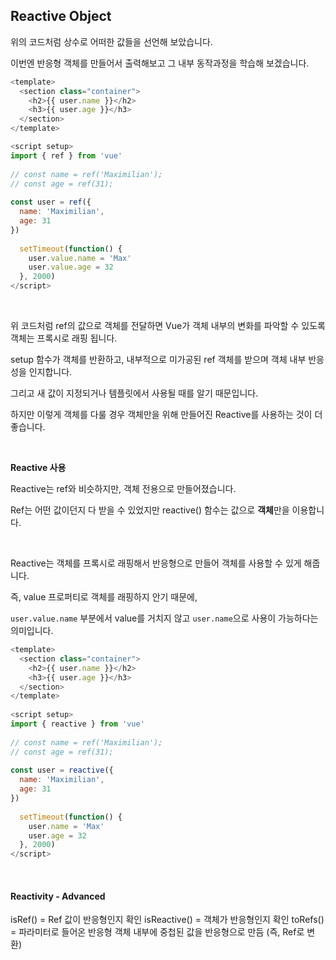 ## Reactive Object

위의 코드처럼 상수로 어떠한 값들을 선언해 보았습니다.

이번엔 반응형 객체를 만들어서 출력해보고 그 내부 동작과정을 학습해 보겠습니다.

```javascript
<template>  
  <section class="container">  
    <h2>{{ user.name }}</h2>  
    <h3>{{ user.age }}</h3>  
  </section>  
</template>

<script setup>  
import { ref } from 'vue'  
  
// const name = ref('Maximilian');  
// const age = ref(31);  
  
const user = ref({  
  name: 'Maximilian',  
  age: 31  
})  
  
  setTimeout(function() {  
    user.value.name = 'Max'  
    user.value.age = 32  
  }, 2000)  
</script>
```

<br>

위 코드처럼 ref의 값으로 객체를 전달하면 Vue가 객체 내부의 변화를 파악할 수 있도록 객체는 프록시로 래핑 됩니다.

setup 함수가 객체를 반환하고, 내부적으로 미가공된 ref 객체를 받으며 객체 내부 반응성을 인지합니다.

그리고 새 값이 지정되거나 템플릿에서 사용될 때를 알기 때문입니다.

하지만 이렇게 객체를 다룰 경우 객체만을 위해 만들어진 Reactive를 사용하는 것이 더 좋습니다.

<br>

**Reactive 사용**

Reactive는 ref와 비슷하지만, 객체 전용으로 만들어졌습니다.

Ref는 어떤 값이던지 다 받을 수 있었지만 reactive() 함수는 값으로 **객체**만을 이용합니다.

<br>

Reactive는 객체를 프록시로 래핑해서 반응형으로 만들어 객체를 사용할 수 있게 해줍니다.

즉, value 프로퍼티로 객체를 래핑하지 안기 때문에,

`user.value.name` 부분에서 value를 거치지 않고 `user.name`으로 사용이 가능하다는 의미입니다.

```javascript
<template>  
  <section class="container">  
    <h2>{{ user.name }}</h2>  
    <h3>{{ user.age }}</h3>  
  </section>  
</template>  
  
<script setup>  
import { reactive } from 'vue'  
  
// const name = ref('Maximilian');  
// const age = ref(31);  
  
const user = reactive({  
  name: 'Maximilian',  
  age: 31  
})  
  
  setTimeout(function() {  
    user.name = 'Max'  
    user.age = 32  
  }, 2000)  
</script>
```

<br>

#### Reactivity - Advanced

isRef() = Ref 값이 반응형인지 확인
isReactive() = 객체가 반응형인지 확인
toRefs() = 파라미터로 들어온 반응형 객체 내부에 중첩된 값을 반응형으로 만듬 (즉, Ref로 변환)